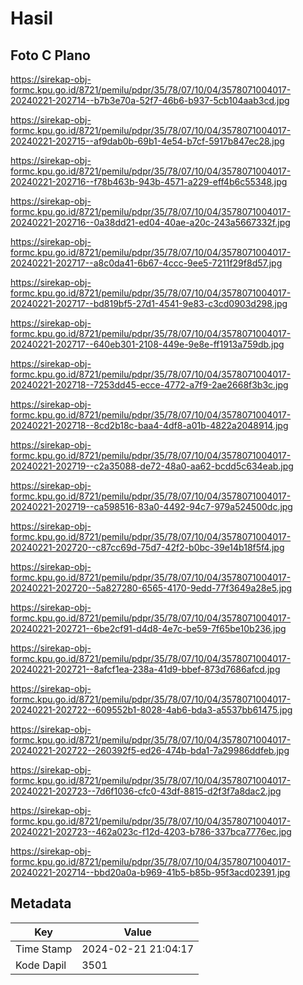 # Hasil

## Foto C Plano

https://sirekap-obj-formc.kpu.go.id/8721/pemilu/pdpr/35/78/07/10/04/3578071004017-20240221-202714--b7b3e70a-52f7-46b6-b937-5cb104aab3cd.jpg

https://sirekap-obj-formc.kpu.go.id/8721/pemilu/pdpr/35/78/07/10/04/3578071004017-20240221-202715--af9dab0b-69b1-4e54-b7cf-5917b847ec28.jpg

https://sirekap-obj-formc.kpu.go.id/8721/pemilu/pdpr/35/78/07/10/04/3578071004017-20240221-202716--f78b463b-943b-4571-a229-eff4b6c55348.jpg

https://sirekap-obj-formc.kpu.go.id/8721/pemilu/pdpr/35/78/07/10/04/3578071004017-20240221-202716--0a38dd21-ed04-40ae-a20c-243a5667332f.jpg

https://sirekap-obj-formc.kpu.go.id/8721/pemilu/pdpr/35/78/07/10/04/3578071004017-20240221-202717--a8c0da41-6b67-4ccc-9ee5-7211f29f8d57.jpg

https://sirekap-obj-formc.kpu.go.id/8721/pemilu/pdpr/35/78/07/10/04/3578071004017-20240221-202717--bd819bf5-27d1-4541-9e83-c3cd0903d298.jpg

https://sirekap-obj-formc.kpu.go.id/8721/pemilu/pdpr/35/78/07/10/04/3578071004017-20240221-202717--640eb301-2108-449e-9e8e-ff1913a759db.jpg

https://sirekap-obj-formc.kpu.go.id/8721/pemilu/pdpr/35/78/07/10/04/3578071004017-20240221-202718--7253dd45-ecce-4772-a7f9-2ae2668f3b3c.jpg

https://sirekap-obj-formc.kpu.go.id/8721/pemilu/pdpr/35/78/07/10/04/3578071004017-20240221-202718--8cd2b18c-baa4-4df8-a01b-4822a2048914.jpg

https://sirekap-obj-formc.kpu.go.id/8721/pemilu/pdpr/35/78/07/10/04/3578071004017-20240221-202719--c2a35088-de72-48a0-aa62-bcdd5c634eab.jpg

https://sirekap-obj-formc.kpu.go.id/8721/pemilu/pdpr/35/78/07/10/04/3578071004017-20240221-202719--ca598516-83a0-4492-94c7-979a524500dc.jpg

https://sirekap-obj-formc.kpu.go.id/8721/pemilu/pdpr/35/78/07/10/04/3578071004017-20240221-202720--c87cc69d-75d7-42f2-b0bc-39e14b18f5f4.jpg

https://sirekap-obj-formc.kpu.go.id/8721/pemilu/pdpr/35/78/07/10/04/3578071004017-20240221-202720--5a827280-6565-4170-9edd-77f3649a28e5.jpg

https://sirekap-obj-formc.kpu.go.id/8721/pemilu/pdpr/35/78/07/10/04/3578071004017-20240221-202721--6be2cf91-d4d8-4e7c-be59-7f65be10b236.jpg

https://sirekap-obj-formc.kpu.go.id/8721/pemilu/pdpr/35/78/07/10/04/3578071004017-20240221-202721--8afcf1ea-238a-41d9-bbef-873d7686afcd.jpg

https://sirekap-obj-formc.kpu.go.id/8721/pemilu/pdpr/35/78/07/10/04/3578071004017-20240221-202722--609552b1-8028-4ab6-bda3-a5537bb61475.jpg

https://sirekap-obj-formc.kpu.go.id/8721/pemilu/pdpr/35/78/07/10/04/3578071004017-20240221-202722--260392f5-ed26-474b-bda1-7a29986ddfeb.jpg

https://sirekap-obj-formc.kpu.go.id/8721/pemilu/pdpr/35/78/07/10/04/3578071004017-20240221-202723--7d6f1036-cfc0-43df-8815-d2f3f7a8dac2.jpg

https://sirekap-obj-formc.kpu.go.id/8721/pemilu/pdpr/35/78/07/10/04/3578071004017-20240221-202723--462a023c-f12d-4203-b786-337bca7776ec.jpg

https://sirekap-obj-formc.kpu.go.id/8721/pemilu/pdpr/35/78/07/10/04/3578071004017-20240221-202714--bbd20a0a-b969-41b5-b85b-95f3acd02391.jpg


## Metadata

| Key        | Value               |
| ---------- | ------------------- |
| Time Stamp | 2024-02-21 21:04:17 |
| Kode Dapil | 3501                |



